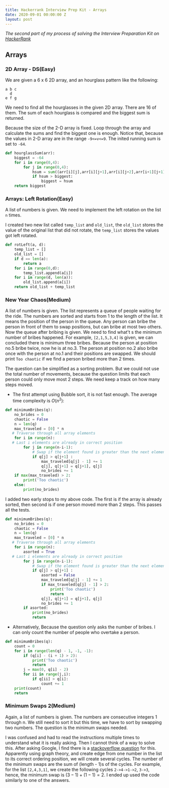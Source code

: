 ```yaml
---
title: Hackerrank Interview Prep Kit - Arrays
date: 2020-09-01 00:00:00 Z
layout: post
---
```

*The second part of my process of solving the Interview Preparation Kit on [HackerRank](https://www.hackerrank.com/)*
## Arrays
### 2D Array - DS(Easy)
We are given a 6 x 6 2D array, and an hourglass pattern like the following:

```
a b c
  d
e f g
```
We need to find all the hourglasses in the given 2D array. There are 16 of them. The sum of each hourglass is compared and the biggest sum is returned.  

Because the size of the 2-D array is fixed. Loop through the array and calculate the sums and find the biggest one is enough. Notice that, because the values in 2-D array are in the range `-9<=v<=9`. The inited running sum is set to `-64`.

```python
def hourglassSum(arr):
    biggest = -64
    for i in range(0,4):
        for j in range(0,4):
            hsum = sum((arr[i][j],arr[i][j+1],arr[i][j+2],arr[i+1][j+1],arr[i+2][j],arr[i+2][j+1],arr[i+2][j+2]))
            if hsum > biggest:
                biggest = hsum
    return biggest
```
### Arrays: Left Rotation(Easy)
A list of numbers is given. We need to implement the left rotation on the list `n` times.

I created two new list called `temp_list` and `old_list`, the `old_list` stores the value of the original list that did not rotate, the `temp_list` stores the values got left rotated.

```python
def rotLeft(a, d):
    temp_list = []
    old_list = []
    if d == len(a):
        return a
    for i in range(0,d):
        temp_list.append(a[i])
    for i in range(d, len(a)):
        old_list.append(a[i])
    return old_list + temp_list
```
### New Year Chaos(Medium)
A list of numbers is given. The list represents a queue of people waiting for the ride. The numbers are sorted and starts from 1 to the length of the list. It means the position of the person in the queue. Any person can bribe the person in front of them to swap positions, but can bribe at most two others. Now the queue after bribing is given. We need to find what't s the minimum number of bribes happened. For example, `[2,1,5,3,4]` is given, we can concluded there is minimum three bribes. Because the person at position no.5 bribe twice, now he is at no.3. The person at position no.2 also bribe once with the person at no.1 and their positions are swapped. We should print `Too chaotic` if we find a person bribed more than 2 times.

The question can be simplified as a sorting problem. But we could not use the total number of movements, because the question limits that each person could only move most 2 steps. We need keep a track on how many steps moved.

- The first attempt using Bubble sort, it is not fast enough. The average time complexity is $O(n^2)$:

```python
def minimumBribes(q):
    no_brides = 0
    chaotic = False
    n = len(q)
    max_traveled = [0] * n
   # Traverse through all array elements
    for i in range(n):
   # Last i elements are already in correct position
        for j in range(n-i-1):
            # Swap if the element found is greater than the next element
            if q[j] > q[j+1] :
                max_traveled[q[j] - 1] += 1
                q[j], q[j+1] = q[j+1], q[j]
                no_brides += 1
    if max(max_traveled) > 2:
        print('Too chaotic')
    else:
        print(no_brides)
```

I added two early stops to my above code. The first is if the array is already sorted, then second is if one person moved more than 2 steps. This passes all the tests.

```python
def minimumBribes(q):
    no_brides = 0
    chaotic = False
    n = len(q)
    max_traveled = [0] * n
   # Traverse through all array elements
    for i in range(n):
        asorted = True
   # Last i elements are already in correct position
        for j in range(n-i-1):
            # Swap if the element found is greater than the next element
            if q[j] > q[j+1] :
                asorted = False
                max_traveled[q[j] - 1] += 1
                if max_traveled[q[j] - 1] > 2:
                    print('Too chaotic')
                    return
                q[j], q[j+1] = q[j+1], q[j]
                no_brides += 1
        if asorted: 
            print(no_brides) 
            return
```

- Alternatively, Because the question only asks the number of bribes. I can only count the number of people who overtake a person.

```python
def minimumBribes(q):
    count = 0
    for i in range(len(q) - 1, -1, -1):
        if (q[i] - (i + 1) > 2):
            print('Too chaotic')
            return
        j = max(0, q[i] - 2)
        for ii in range(j,i):
            if q[ii] > q[i]:
                count += 1
    print(count)
    return          
```
### Minimum Swaps 2(Medium)
Again, a list of numbers is given. The numbers are consecutive integers 1 through n. We still need to sort it but this time, we have to sort by swapping two numbers. The question is the minimum swaps needed.

I was confused and had to read the instructions multiple times to understand what it is really asking. Then I cannot think of a way to solve this. After asking Google, I find there is a [stackoverflow question](https://stackoverflow.com/questions/15152322/compute-the-minimal-number-of-swaps-to-order-a-sequence/15152602#15152602) for this. Apparently using graph theory, and create edge from one number in the list to its correct ordering position, we will create several cycles. The number of the minimum swaps are the sum of (length - 1)s of the cycles. For example, for the list `[2,4,3,1]`, we create the following cycles `2->4->1->2`, `3->3`, hence, the minimum swap is $(3-1)+(1-1)=2$. I ended up used the code similarly to one of the answers. 
